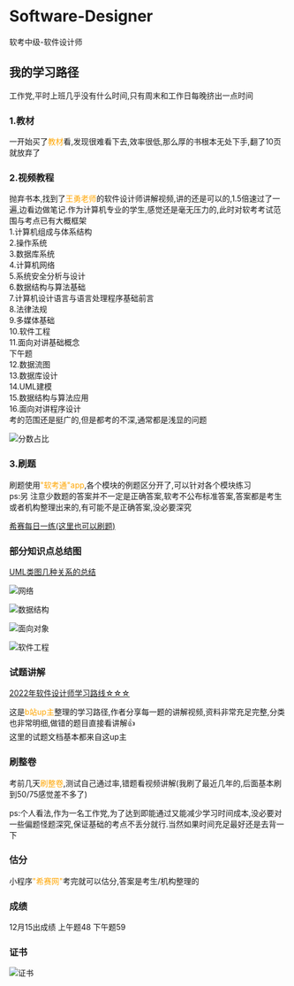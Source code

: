 # Software-Designer
软考中级-软件设计师


## 我的学习路径
工作党,平时上班几乎没有什么时间,只有周末和工作日每晚挤出一点时间

### 1.教材

一开始买了<font color="#FFA500">教材</font>看,发现很难看下去,效率很低,那么厚的书根本无处下手,翻了10页就放弃了

### 2.视频教程

抛弃书本,找到了<font color="#FFA500">王勇老师</font>的软件设计师讲解视频,讲的还是可以的,1.5倍速过了一遍,边看边做笔记.作为计算机专业的学生,感觉还是毫无压力的,此时对软考考试范围与考点已有大概框架<br/>
1.计算机组成与体系结构<br/>
2.操作系统<br/>
3.数据库系统<br/>
4.计算机网络<br/>
5.系统安全分析与设计<br/>
6.数据结构与算法基础<br/>
7.计算机设计语言与语言处理程序基础前言<br/>
8.法律法规<br/>
9.多媒体基础<br/>
10.软件工程<br/>
11.面向对讲基础概念<br/>
下午题<br/>
12.数据流图<br/>
13.数据库设计<br/>
14.UML建模<br/>
15.数据结构与算法应用<br/>
16.面向对讲程序设计<br/>
考的范围还是挺广的,但是都考的不深,通常都是浅显的问题


![分数占比](https://zccguagua.oss-cn-hangzhou.aliyuncs.com/images/blog/software/fenshu.jpg)


### 3.刷题
刷题使用<font color="#FFA500">"软考通"app</font>,各个模块的例题区分开了,可以针对各个模块练习<br/>
ps:另 注意少数题的答案并不一定是正确答案,软考不公布标准答案,答案都是考生或者机构整理出来的,有可能不是正确答案,没必要深究<br/>

[希赛每日一练(这里也可以刷题)](https://wangxiao.xisaiwang.com/tiku2/list-dp136-1.html)

### 部分知识点总结图
[UML类图几种关系的总结](https://kb.cnblogs.com/page/129490/)


![网络](https://zccguagua.oss-cn-hangzhou.aliyuncs.com/images/blog/software/wangluo.png)

![数据结构](https://zccguagua.oss-cn-hangzhou.aliyuncs.com/images/blog/software/shujujiegou.png)

![面向对象](https://zccguagua.oss-cn-hangzhou.aliyuncs.com/images/blog/software/mianxiangduixiang.png)

![软件工程](https://zccguagua.oss-cn-hangzhou.aliyuncs.com/images/blog/software/ruanjiangongcheng.png)

### 试题讲解

[2022年软件设计师学习路线☆☆☆](https://www.bilibili.com/read/cv18526892)

这是<font color="#FFA500">b站up主</font>整理的学习路径,作者分享每一题的讲解视频,资料非常充足完整,分类也非常明细,做错的题目直接看讲解👍<br/>
这里的试题文档基本都来自这up主

### 刷整卷
考前几天<font color="#FFA500">刷整卷</font>,测试自己通过率,错题看视频讲解(我刷了最近几年的,后面基本刷到50/75感觉差不多了)<br/>

ps:个人看法,作为一名工作党,为了达到即能通过又能减少学习时间成本,没必要对一些偏题怪题深究,保证基础的考点不丢分就行.当然如果时间充足最好还是去背一下
### 估分
小程序<font color="#FFA500">"希赛网"</font>考完就可以估分,答案是考生/机构整理的

### 成绩
12月15出成绩 上午题48 下午题59

### 证书
![证书](https://zccguagua.oss-cn-hangzhou.aliyuncs.com/images/blog/software/zhengshu.jpg)


